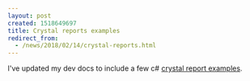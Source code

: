 ```yaml
---
layout: post
created: 1518649697
title: Crystal reports examples
redirect_from:
  - /news/2018/02/14/crystal-reports.html
---
```


I've updated my dev docs to include a few c# [crystal report examples](/docs/Reporting/Crystal-Reports.html).